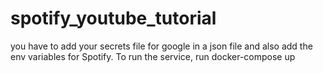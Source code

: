 # spotify_youtube_tutorial

you have to add your secrets file for google in a json file and also add the env variables for Spotify. 
To run the service, run docker-compose up
